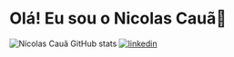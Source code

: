 # Olá! Eu sou o Nicolas Cauã👋
![Nícolas Cauã GitHub stats](https://github-readme-stats.vercel.app/api?username=NicolasCauã&show_icons=true&theme=dracula)
[![linkedin](https://img.shields.io/badge/LinkedIn-0077B5?style=for-the-badge&logo=linkedin&logoColor=white)](https://www.linkedin.com/in/nicolas-cau%C3%A3-caetano-damasio-12a066304/)

